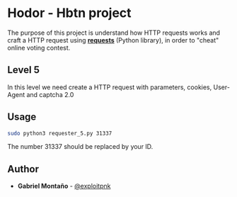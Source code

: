 # Hodor - Hbtn project

The purpose of this project is understand how HTTP requests works and craft a HTTP request using **[requests](https://2.python-requests.org/en/master/)** (Python library), in order to "cheat" online voting contest.


## Level 5

In this level we need create a HTTP request with parameters, cookies, User-Agent and captcha 2.0


## Usage

```bash
sudo python3 requester_5.py 31337
```
The number 31337 should be replaced by your ID.


## Author

* **Gabriel Montaño** - [@exploitpnk](https://twitter.com/exploitpnk)

